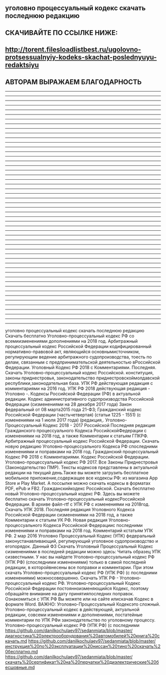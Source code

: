 уголовно процессуальный кодекс скачать последнюю редакцию
--------------------------------------------------
СКАЧИВАЙТЕ ПО ССЫЛКЕ НИЖЕ:
--------------------------------------------------
http://torent.filesloadlistbest.ru/ugolovno-protsessualnyiy-kodeks-skachat-poslednyuyu-redaktsiyu
--------------------------------------------------
АВТОРАМ ВЫРАЖАЕМ БЛАГОДАРНОСТЬ
--------------------------------------------------
--------------------------------------------------
--------------------------------------------------
--------------------------------------------------
--------------------------------------------------
--------------------------------------------------
--------------------------------------------------
--------------------------------------------------
--------------------------------------------------
--------------------------------------------------
--------------------------------------------------
--------------------------------------------------
--------------------------------------------------
--------------------------------------------------
--------------------------------------------------
--------------------------------------------------
--------------------------------------------------
--------------------------------------------------
--------------------------------------------------
--------------------------------------------------
--------------------------------------------------
--------------------------------------------------
--------------------------------------------------
--------------------------------------------------
--------------------------------------------------
--------------------------------------------------
--------------------------------------------------
--------------------------------------------------
--------------------------------------------------
--------------------------------------------------
--------------------------------------------------
--------------------------------------------------
--------------------------------------------------
--------------------------------------------------
--------------------------------------------------
--------------------------------------------------
--------------------------------------------------
--------------------------------------------------
--------------------------------------------------
--------------------------------------------------
--------------------------------------------------
--------------------------------------------------
--------------------------------------------------
--------------------------------------------------
--------------------------------------------------
--------------------------------------------------
--------------------------------------------------
--------------------------------------------------
--------------------------------------------------
--------------------------------------------------
--------------------------------------------------
--------------------------------------------------
уголовно процессуальный кодекс скачать последнюю редакцию Скачать бесплатно Уголовно-процессуальный кодекс РФ со всемиизменениями дополнениями на 2018 год. Арбитражный процессуальный кодекс Российской Федерации кодифицированный нормативно-правовой акт, являющийся основнымисточником, регулирующим ведение арбитражного судопроизводства, тоесть по делам, связанным с предпринимательской деятельностью вРоссийской Федерации. Уголовный Кодекс РФ 2018 с Комментариями. Последняя. Скачать Уголовно-процессуальный кодекс Российской. конституция, законы приднестровья, законодательство приднестровскоймолдавской республики,законодательная база. УПК РФ действующая редакция с комментариями на 2016 год. УПК РФ 2018 действующая редакция - Уголовно  -. Кодексы Российской Федерации (РФ) в актуальной редакции. Кодекс административного судопроизводства Российской Федерации (сизменениями на 28 декабря 2017 года) Закон федеральный от 08 марта2015 года 21-ФЗ; Гражданский кодекс Российской Федерации (частьчетвертая) (статьи 1225 - 1551) (с изменениями на 1 июля 2017 года) (редакция,. Уголовно-Процессуальный Кодекс 2018 - 2017 Российской
Последняя редакция Гражданского процессуального Кодекса РоссийскойФедерации с изменениями на 2018 год, а также Комментарии к статьям ГПКРФ. Арбитражный процессуальный кодекс Российской Федерации. Скачать новую редакцию Уголовно-процессуального Кодекса РФ споследними изменениями и поправками на 2018 год. Гражданский процессуальный Кодекс РФ 2018 с Комментариями. Кодекс Российской Федерации. Уголовно-процессуальный кодекс РФ 2017. Все Законы Приднестровья (Законодательство ПМР). Тексты кодексов представлены в актуальной редакции на текущий день.Также вы можете загрузить бесплатное мобильное приложение,содержащее все кодексы РФ: из магазина App Store и Play Market. А поссылке можно скачать кодексы в форматах PDF, ePub и FB2. Гражданскийкодекс Российской. Скачать бесплатно новый Уголовно-процессуальный кодекс РФ. Здесь вы можете бесплатно скачать Уголовно-процессуальный кодексРоссийской Федерации. В архиве файл-rtf с УПК РФ с изменениями на 2018год. Скачать УПК 2018.
Последняя редакция Уголовного Кодекса Российской Федерации сизменениями на 2018 год, а также Комментарии к статьям УК РФ. Новая редакция Уголовно-процессуального Кодекса Российской Федерациис последними изменениями и поправками на 2018 год. Комментарий кстатьям УПК РФ. 2 мар 2016  Уголовно Процессуальный Кодекс (УПК)  федеральный законустанавливающий, регулирующий уголовное судопроизводство и егопорядок. Данный ФЗ  Скачать Уголовный Процессуальный Кодекс сизменениями в последней редакции можно здесь: Читать образец УПК сизвестными. У нас вы найдете Уголовно-процессуальный кодекс РФ (УПК РФ) (споследними изменениями) только в самой последней редакции, в которойвнесены все поправки и комментарии. При этом скачать Уголовно-процессуальный кодекс РФ (УПК РФ) (с последними изменениями) можносовершенно. Скачать УПК РФ - Уголовно-процессуальный кодекс РФ. Уголовно-процессуальный Кодекс Российской Федерации  постоянноизменяющийся Кодекс, поэтому обращайте внимание на дату принятияпоследних поправок. Ознакомиться с УПК РФ Вы можете или на сайте илискачав Кодекс в формате Word. ВАЖНО: Уголовно-Процессуальный Кодексэто сложный. Уголовно-процессуальный кодекс в действующей, актуальной редакции, совсеми изменениями и дополнениями, постатейные комментарии по УПК РФи законодательство по уголовному процессу. Уголовно-процессуальный кодекс РФ (УПК РФ) (с последними
https://github.com/danilkochulaev97/sedanmiata/blob/master/диагностика%20электрооборудования%20автомобилей%20книга%20скачать.md
https://github.com/danilkochulaev97/sedanmiata/blob/master/инструкция%20по%20эксплуатации%20ниссан%20тино%20скачать%20бесплатно.md
https://github.com/danilkochulaev97/sedanmiata/blob/master/скачать%20сертификат%20на%20перчатки%20диэлектрические%20бесшовные.md